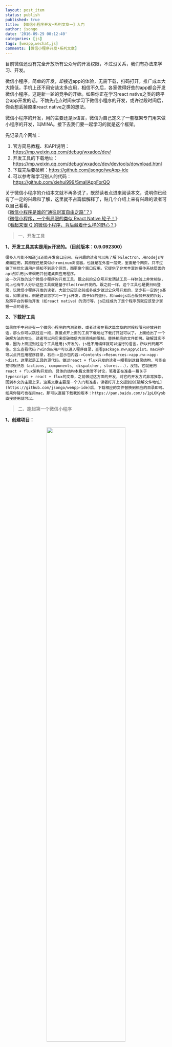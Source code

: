 ```yaml
---
layout: post_item
status: publish
published: true
title: 【微信小程序开发•系列文章一】入门
author: jsongo
date: '2016-09-29 00:12:40'
categories: [js]
tags: [weapp,wechat,js]
comments: [微信小程序开发•系列文章]
---
```


目前微信还没有完全开放所有公众号的开发权限，不过没关系，我们有办法来学习、开发。  

微信小程序，简单的开发，却接近app的体验，无需下载，扫码打开，推广成本大大降低，手机上还不用安装太多应用，相信不久后，各家做得好些的app都会开发微信小程序。这是新一轮的竞争的开始。如果你正在学习react native之类的跨平台app开发的话，不妨先花点时间来学习下微信小程序的开发，或许过段时间后，你会想丢掉原来react native之类的想法。  



微信小程序的开发，用的主要还是js语言，微信为自己定义了一套框架专门用来做小程序的开发，叫MINA。接下去我们要一起学习的就是这个框架。  

先记录几个网址：  
1. 官方简易教程、和API说明：https://mp.weixin.qq.com/debug/wxadoc/dev/  
2. 开发工具的下载地址： https://mp.weixin.qq.com/debug/wxadoc/dev/devtools/download.html  
3. 下载完后要破解：https://github.com/jsongo/weApp-ide  
4. 可以参考和学习别人的代码：https://github.com/xiehui999/SmallAppForQQ  


  关于微信小程序的介绍本文就不再多说了，既然读者点进来阅读本文，说明你已经有了一定的兴趣和了解，这里就不占篇幅解释了，贴几个介绍上来有兴趣的读者可以自己看看。  
《[微信小程序是谁的“通往财富自由之路”？](http://mp.weixin.qq.com/s?__biz=MzAxNzI4MTMwMw==&mid=2651630318&idx=1&sn=6dcbbf3b8c5f56a39a73a4ffdfc8b46a)》  
《[微信小程序，一个有局限的类似 React Native 轮子！](http://www.jianshu.com/p/060c6f3dd4e8)》  
《[看起来很 Q 的微信小程序，背后藏着什么样的野心？](http://www.geekpark.net/topics/216788)》  

> 一、开发工具  

**1、开发工具其实是用js开发的。（目前版本：0.9.092300）**  

    很多人可能不知道js还能开发窗口应用。有兴趣的读者可以先了解下Electron，用nodejs写桌面应用，其原理还是类似chrominum浏览器，也就是在外套一层壳，里面是个网页，只不过做了些优化请用户感知不到是个网页，而更像个窗口应用。它提供了非常丰富的操作系统层面的api然后用js来调用并创建桌面应用程序。  
    这一次开放的这个微信小程序的开发工具，跟之前的公众号开发调试工具一样体验上非常相似，网上也有牛人分析这些工具就是基于Electron开发的。跟之前一样，这个工具也是要扫码登录，玩微信小程序开发的读者，大部分应该之前或多或少做过公众号开发的，至少有一定的js基础，如果没有，倒是建议您学习一下js开发，由于h5的盛行，和nodejs后台服务开发的兴起，及跨平台的移动开发（如react native）的流行等，js已经成为了是个程序员就应该至少掌握一点的语言。  
    
**2、下载好工具**  

    如果你手中已经有一个微信小程序的内测资格，或者读者在看这篇文章的时候权限已经放开的话，那么你可以跳过这一段，直接点开上面的工具下载地址下载打开就可以了。上面给出了一个破解方法的地址，读者可以用它来突破微信内测资格的限制。替换相应的文件即可。破解其实不难，因为上面提到过这个工具是用js开发的，js是不用编译就可以运行的语言，所以代码藏不住。怎么查看代码？window用户可以进入程序目录，查看package.nw\app\dist。mac用户可以点开应用程序目录，右击->显示包内容->Contents->Resources->app.nw->app->dist，这里就是工具的源代码。做过react + flux开发的读者一眼看到这目录结构，可能会觉得很熟悉（actions, components, dispatcher, stores...），没错，它就是用react + flux架构开发的，具体的结构本篇文章暂不讨论，笔者正在准备一篇关于typescript + react + flux的文章，之前做过这方面的开发，对它的开发方式非常推崇。回到本文的主题上来，这篇文章主要是一个入门和准备。读者打开上文提到的[破解文件地址](https://github.com/jsongo/weApp-ide)后，下载相应的文件替换到相应的目录即可。如果你碰巧也在用mac，那可以直接下载我的版本：https://pan.baidu.com/s/1pL6Kysb 直接使用就可以。  
    
> 二、跑起第一个微信小程序  

**1、创建项目：**   
<p align="center"><img src="/img/201609/weapp1.jpg" alter="创建项目" width="70%"/></p>
点击添加项目，下一步，如果是已经有微信小程序的appId的用户（请用官方提供的原版，不需要用破解版）填入appId，用破解版的用户appId随便填都行。然后写上项目名，再选个目录就可以创建一个demo了。  
进入项目后，开发工具会自动编译、运行demo，这时展现在读者眼前的就是第一个hello world程序了。  

**2、学习源码**  
 打开代码的目录，第一眼看到的就是这三个最关键的文件，app.js、app.json、app.wxss，这些是每个微信小程序必不可少的文件，必须放在项目的根目录。  
（1）app.js是整个程序的入口js文件。  
App函数是用来注册的，传入参数生成一个主程序，它定义了整个程序相关的一些生命周期，传入json对象作为参数。先来理解一下一个微信小程序的生命周期，主要三种状态，初始化->显示->隐藏->显示->… 后面可以无限循环。当用户点击小程序图标时，会先初始化一些数据，其中onLaunch会在小程序初始化完成时调用，这时还没有page生成。接着程序从无或者从后台进入到前台（用户看得到）的时候，onShow会被触发，如果用户点击左上角关闭，或者按了设备 Home 键离开微信，这里onHide会被触发。后面如果再进入这个小程序，onShow会被再次触发。  
App生成的对象是全局的，可以通过```var appInstance = getApp();```来拿到app实例。globalData是App里定义的全局都可以使用的数据对象。App函数在全局只能调用一次，而且必须在app.js中调用。  
当onShow被调用后，全局就至少会有一个页面了，这时可以通过```var curPage = getCurrentPage();```来拿到当前显示在用户眼前的页面。这里要注意一个地方，onLaunch只是数据的初始化，还没有页面生成，所以这个函数里不要去调用getCurrentPage函数。  

（2）app.json用来定义全局的一些配置参数  
{% highlight json %}
{
  "pages": [ // 定义一些页面的位置，这样程序才能找到这些页面
    "pages/index/index"
  ],
  "window": {
    "backgroundTextStyle": "light",  // 下拉背景字体、loading 图的样式，仅支持 dark/light
    "navigationBarBackgroundColor": "#fff", // 导航栏背景颜色
    "navigationBarTitleText": "techzto", // 导航栏标题文字内容
    "navigationBarTextStyle": "black" // 导航栏标题颜色，仅支持 black/white
  }
}
{% endhighlight %}
相关的参数及意义，上方已经在注释里说明，更新的配置说明，可以参考微信官方文档的配置详情。在这文档里，参看几个字段和它的含意就行，下方的tabBar之类的，在之后的文章中会详细介绍。  

（3）app.wxss则是全局的样式定义  
wxss文件就相当于css文件，用来定义一些页面的样式。理解这一点，再来看app.wxss就可以知道，它定义的应该是一些整个app的页面中，共同用到的一些样式。  

**3、四类文件的说明**  
一个框架页面由四个文件组成，分别是js、wxml、wxss、json，它们主要分为四层。js主要用来实现程序的逻辑层和数据层，wxml和wxss用来实现程序的view视图层，json就是用来写一些配置信息。它们的关系是，逻辑层处理数据后，返回到视图层显示出来，而视图层的用户操作事件反馈回逻辑层。虽然有这么多文件，但最后程序发布的时候，所有的文件都会被编译成js文件，并合并到同一个js文件里面、压缩。需要注意的是，要跟平时做h5开发区别开发，虽然js语法相通，但像document，window这些浏览器的全局对象是用不了的，这一点要特别注意。但有很多用wx来引用的接口，这些接口目测就是微信从底层暴露出来给微信小程序调用的吧。  

**4、开发工具的其它说明**
上文中已经讲了不少跟这个工具相关的使用，这里再来补充几点工具的介绍吧。  
这是一个集成了coding，编译调试运行、简单项目管理的一个工具，可以把它当成一个编辑器来用，网上有人推荐用sublime等外部工具，不过笔者不太建议。不管怎么说，切换来切换去的也怪麻烦，而且微信开发这个工具，要集成coding的功能，自然有它自己的想法，可能是要定义一套比较完整的开发流程，让开发者不用为开发工具烦恼。如下图：
<p align="center"><img src="/img/201609/weapp2.jpg" alter="创建项目" width="70%"/></p>
左侧有几个tab，第一个，“编辑”就是给开发者管理文件、编写代码的，coding时还会有代码提示，这功能已经足够强大了。如果你之前已经习惯了用gulp、webpack之类的集成工具的话，也没关系，因为这个工具已经帮你做好这些事情了。你不用去写一堆gulpfile等的配置文件，这工具已经有一个集成化的功能，点击编译就可以完成所有的编译操作，可能你会说，没办法watch，这个我也还没找到方法，可能得去改它的源码吧。后面有机会再去研究，有结果，还会继续分享给大家。  

<p align="center"><img src="/img/201609/weapp3.jpg" alter="创建项目" width="70%"/></p>
第二个tab，非常像一个小型的chrome浏览器，只是没有地址栏。熟悉前端开发的读者一看右边的调试就会感觉非常亲切，这不就是chrome的调试器吗...  这个tab被激活时，最左侧下方会多出几个按钮，第一个是重启，就是重新编译的功能、及模拟小程序重新被打开的过程；第二个按钮，切换到后台，这个就可以模拟我们上面讲到的onShow，和onHide的生命周期；第三个按钮用来清除缓存。  

<p align="center"><img src="/img/201609/weapp4.jpg" alter="创建项目" width="70%"/></p>
最后，介绍一下第三个tab，它就是用来处理最后的流程：打包、发布。后面讲到发布流程的时候，会回来讲到这个界面。  

到这里，第一篇文章就结束了。欢迎读者继续一起学习这一系列文章的第二篇。  

